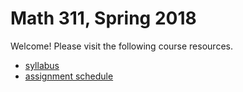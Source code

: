 # Math 311, Spring 2018

Welcome! Please visit the following course resources.

* [syllabus](syllabus.md)  
* [assignment schedule](homework.md)
